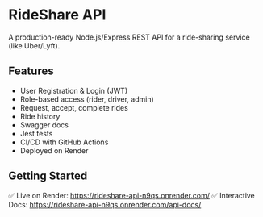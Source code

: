 # RideShare API

A production-ready Node.js/Express REST API for a ride-sharing service (like Uber/Lyft).

## Features

- User Registration & Login (JWT)
- Role-based access (rider, driver, admin)
- Request, accept, complete rides
- Ride history
- Swagger docs
- Jest tests
- CI/CD with GitHub Actions
- Deployed on Render

## Getting Started

✅ Live on Render: https://rideshare-api-n9qs.onrender.com/
✅ Interactive Docs: https://rideshare-api-n9qs.onrender.com/api-docs/
